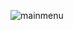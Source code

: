 ![mainmenu](https://github.com/KristoAaslaid/Project-Awakening/assets/90237392/3b3d75f0-8d6a-4318-90bf-bf9c365a1de4)
